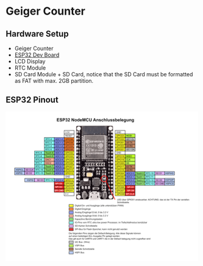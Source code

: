 # Geiger Counter

## Hardware Setup
- Geiger Counter
- [ESP32 Dev Board](https://www.az-delivery.de/products/esp32-developmentboard)
- LCD Display
- RTC Module
- SD Card Module + SD Card, notice that the SD Card must be formatted as FAT with max. 2GB partition.

## ESP32 Pinout
![ESP32 Pinout](./assets/pinoutESP32NodeMCU.png)
